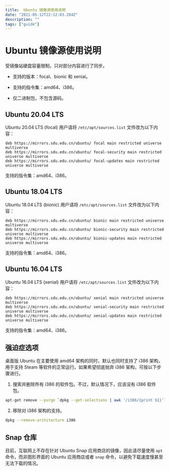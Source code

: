 ```yaml
---
title:  Ubuntu 镜像源使用说明
date: "2021-05-12T22:12:03.284Z"
description: ""
tags: ["guide"]
---
```

# Ubuntu 镜像源使用说明

受镜像站硬盘容量限制，只对部分内容进行了同步。

- 支持的版本：focal、bionic 和 xenial。

- 支持的指令集：amd64、i386。

- 仅二进制包，不包含源码。

## Ubuntu 20.04 LTS

Ubuntu 20.04 LTS (focal) 用户请将 `/etc/apt/sources.list` 文件改为以下内容：

    deb https://mirrors.sdu.edu.cn/ubuntu/ focal main restricted universe multiverse
    deb https://mirrors.sdu.edu.cn/ubuntu/ focal-security main restricted universe multiverse
    deb https://mirrors.sdu.edu.cn/ubuntu/ focal-updates main restricted universe multiverse

支持的指令集：amd64、i386。

## Ubuntu 18.04 LTS

Ubuntu 18.04 LTS (bionic) 用户请将 `/etc/apt/sources.list` 文件改为以下内容：

    deb https://mirrors.sdu.edu.cn/ubuntu/ bionic main restricted universe multiverse
    deb https://mirrors.sdu.edu.cn/ubuntu/ bionic-security main restricted universe multiverse
    deb https://mirrors.sdu.edu.cn/ubuntu/ bionic-updates main restricted universe multiverse

支持的指令集：amd64、i386。

## Ubuntu 16.04 LTS

Ubuntu 16.04 LTS (xenial) 用户请将 `/etc/apt/sources.list` 文件改为以下内容：

    deb https://mirrors.sdu.edu.cn/ubuntu/ xenial main restricted universe multiverse
    deb https://mirrors.sdu.edu.cn/ubuntu/ xenial-security main restricted universe multiverse
    deb https://mirrors.sdu.edu.cn/ubuntu/ xenial-updates main restricted universe multiverse

支持的指令集：amd64、i386。

## 强迫症选项

桌面版 Ubuntu 在主要使用 amd64 架构的同时，默认也同时支持了 i386 架构，用于支持 Steam 等软件的正常运行。如果希望彻底抛弃 i386 架构，可按以下步骤进行。

1. 搜索并删除所有 i386 的软件包。不过，默认情况下，应该没有 i386 软件包。

```bash
apt-get remove --purge `dpkg --get-selections | awk '/i386/{print $1}'`
```

2. 移除对 i386 架构的支持。

```bash
dpkg --remove-architecture i386
```

## Snap 仓库

目前，互联网上不存在针对 Ubuntu Snap 应用商店的镜像，因此请尽量使用 `apt` 命令，而非图形界面的 Ubuntu 应用商店或者 `snap` 命令，以避免下载速度慢甚至无法下载的情况。